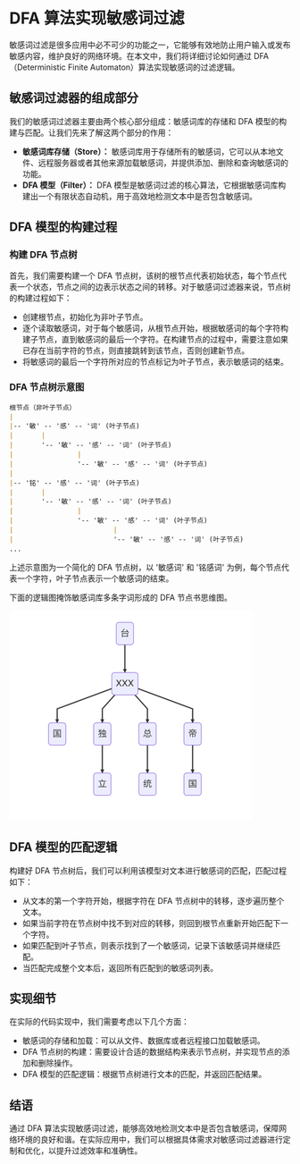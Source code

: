 #  DFA 算法实现敏感词过滤

敏感词过滤是很多应用中必不可少的功能之一，它能够有效地防止用户输入或发布敏感内容，维护良好的网络环境。在本文中，我们将详细讨论如何通过 DFA（Deterministic Finite Automaton）算法实现敏感词的过滤逻辑。

## 敏感词过滤器的组成部分
我们的敏感词过滤器主要由两个核心部分组成：敏感词库的存储和 DFA 模型的构建与匹配。让我们先来了解这两个部分的作用：

- **敏感词库存储（Store）：** 敏感词库用于存储所有的敏感词，它可以从本地文件、远程服务器或者其他来源加载敏感词，并提供添加、删除和查询敏感词的功能。
- **DFA 模型（Filter）：** DFA 模型是敏感词过滤的核心算法，它根据敏感词库构建出一个有限状态自动机，用于高效地检测文本中是否包含敏感词。

## DFA 模型的构建过程
### 构建 DFA 节点树
首先，我们需要构建一个 DFA 节点树，该树的根节点代表初始状态，每个节点代表一个状态，节点之间的边表示状态之间的转移。对于敏感词过滤器来说，节点树的构建过程如下：

- 创建根节点，初始化为非叶子节点。
- 逐个读取敏感词，对于每个敏感词，从根节点开始，根据敏感词的每个字符构建子节点，直到敏感词的最后一个字符。在构建节点的过程中，需要注意如果已存在当前字符的节点，则直接跳转到该节点，否则创建新节点。
- 将敏感词的最后一个字符所对应的节点标记为叶子节点，表示敏感词的结束。

### DFA 节点树示意图

```markdown
根节点（非叶子节点）
|
|-- '敏' -- '感' -- '词' (叶子节点)
|       |
|       '-- '敏' -- '感' -- '词' (叶子节点)
|                |
|                '-- '敏' -- '感' -- '词' (叶子节点)
|
|-- '铭' -- '感' -- '词' (叶子节点)
|       |
|       '-- '敏' -- '感' -- '词' (叶子节点)
|                |
|                '-- '敏' -- '感' -- '词' (叶子节点)
|                         |
|                         '-- '敏' -- '感' -- '词' (叶子节点)
...
```

上述示意图为一个简化的 DFA 节点树，以 '敏感词' 和 '铭感词' 为例，每个节点代表一个字符，叶子节点表示一个敏感词的结束。

下面的逻辑图掩饰敏感词库多条字词形成的 DFA 节点书思维图。

![](assets/dfa-mingan.png)

[//]: # (```mermaid)

[//]: # (graph TD)

[//]: # (A&#40;台&#41;-->B&#40;XXX&#41;)

[//]: # (B-->C&#40;国&#41;)

[//]: # (B-->D1&#40;独&#41;)

[//]: # (D1-->D2&#40;立&#41;)

[//]: # ()
[//]: # (B-->E1&#40;总&#41;)

[//]: # (E1-->E2&#40;统&#41;)

[//]: # ()
[//]: # (B-->F1&#40;帝&#41;)

[//]: # (F1-->F2&#40;国&#41;)

[//]: # (```)

## DFA 模型的匹配逻辑
构建好 DFA 节点树后，我们可以利用该模型对文本进行敏感词的匹配，匹配过程如下：

- 从文本的第一个字符开始，根据字符在 DFA 节点树中的转移，逐步遍历整个文本。
- 如果当前字符在节点树中找不到对应的转移，则回到根节点重新开始匹配下一个字符。
- 如果匹配到叶子节点，则表示找到了一个敏感词，记录下该敏感词并继续匹配。
- 当匹配完成整个文本后，返回所有匹配到的敏感词列表。

## 实现细节
在实际的代码实现中，我们需要考虑以下几个方面：

- 敏感词的存储和加载：可以从文件、数据库或者远程接口加载敏感词。
- DFA 节点树的构建：需要设计合适的数据结构来表示节点树，并实现节点的添加和删除操作。
- DFA 模型的匹配逻辑：根据节点树进行文本的匹配，并返回匹配结果。

## 结语

通过 DFA 算法实现敏感词过滤，能够高效地检测文本中是否包含敏感词，保障网络环境的良好和谐。在实际应用中，我们可以根据具体需求对敏感词过滤器进行定制和优化，以提升过滤效率和准确性。
